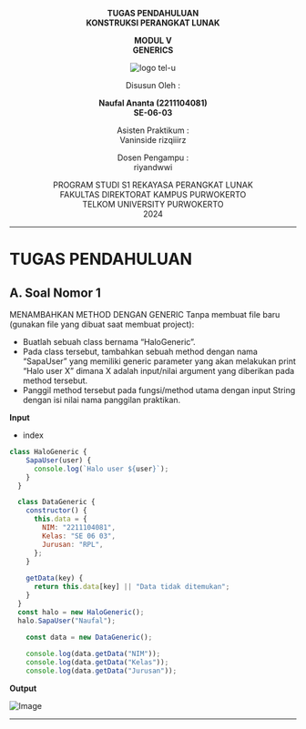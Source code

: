 <div align="center">

**TUGAS PENDAHULUAN**  
**KONSTRUKSI PERANGKAT LUNAK**

**MODUL V**  
**GENERICS**

![logo tel-u](https://github.com/user-attachments/assets/3a44181d-9c92-47f6-8cf0-87755117fd99)

Disusun Oleh :

**Naufal Ananta (2211104081)**  
**SE-06-03**

Asisten Praktikum :  
Vaninside
rizqiiirz

Dosen Pengampu :  
riyandwwi

PROGRAM STUDI S1 REKAYASA PERANGKAT LUNAK  
FAKULTAS DIREKTORAT KAMPUS PURWOKERTO  
TELKOM UNIVERSITY PURWOKERTO  
2024

</div>

---

# TUGAS PENDAHULUAN

## A. Soal Nomor 1

MENAMBAHKAN METHOD DENGAN GENERIC
Tanpa membuat file baru (gunakan file yang dibuat saat membuat project):
- Buatlah sebuah class bernama “HaloGeneric”.
- Pada class tersebut, tambahkan sebuah method dengan nama “SapaUser” yang memiliki
generic parameter yang akan melakukan print “Halo user X” dimana X adalah input/nilai
argument yang diberikan pada method tersebut.
- Panggil method tersebut pada fungsi/method utama dengan input String dengan isi nilai
nama panggilan praktikan.

**Input**

- index

```js
class HaloGeneric {
    SapaUser(user) {
      console.log(`Halo user ${user}`);
    }
  }

  class DataGeneric {
    constructor() {
      this.data = {
        NIM: "2211104081",
        Kelas: "SE 06 03",
        Jurusan: "RPL",
      };
    }
  
    getData(key) {
      return this.data[key] || "Data tidak ditemukan";
    }
  }
  const halo = new HaloGeneric();
  halo.SapaUser("Naufal");
  
    const data = new DataGeneric();

    console.log(data.getData("NIM"));
    console.log(data.getData("Kelas"));
    console.log(data.getData("Jurusan"));
```

**Output**

![Image]()

---